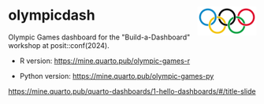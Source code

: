 # olympicdash <img src="images/olympics-logo.svg" alt="Olympic Games logo with five colored circles." align="right" width="120"/>

Olympic Games dashboard for the "Build-a-Dashboard" workshop at posit::conf(2024).

-   R version: <https://mine.quarto.pub/olympic-games-r>

-   Python version: <https://mine.quarto.pub/olympic-games-py>

https://mine.quarto.pub/quarto-dashboards/1-hello-dashboards/#/title-slide
